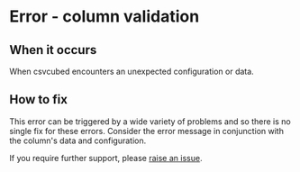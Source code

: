 # Error - column validation

## When it occurs

When csvcubed encounters an unexpected configuration or data.

## How to fix

This error can be triggered by a wide variety of problems and so there is no single fix for these errors. Consider the error message in conjunction with the column's data and configuration.

If you require further support, please [raise an issue](../raise-an-issue.md).
